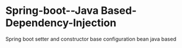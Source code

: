 # Spring-boot--Java Based-Dependency-Injection
Spring boot setter and constructor base configuration bean java based
